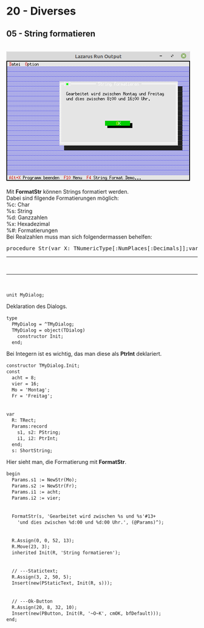 # 20 - Diverses
## 05 - String formatieren
<br>
<img src="image.png" alt="Selfhtml"><br><br>
Mit <b>FormatStr</b> können Strings formatiert werden.<br>
Dabei sind filgende Formatierungen möglich:<br>
%c: Char<br>
%s: String<br>
%d: Ganzzahlen<br>
%x: Hexadezimal<br>
%#: Formatierungen<br>
Bei Realzahlen muss man sich folgendermassen behelfen:<br>
<pre><code=pascal>procedure Str(var X: TNumericType[:NumPlaces[:Decimals]];var S: String);</code></pre>
<hr><br>
<hr><br>
<pre><code>unit MyDialog;
</code></pre>
Deklaration des Dialogs.<br>
<pre><code>type
  PMyDialog = ^TMyDialog;
  TMyDialog = object(TDialog)
    constructor Init;
  end;
</code></pre>
Bei Integern ist es wichtig, das man diese als <b>PtrInt</b> deklariert.<br>
<pre><code>constructor TMyDialog.Init;
const
  acht = 8;</font>
  vier = 16;</font>
  Mo = 'Montag';</font>
  Fr = 'Freitag';</font>
<br>
var
  R: TRect;
  Params:record
    s1, s2: PString;
    i1, i2: PtrInt;
  end;
  s: ShortString;
</code></pre>
Hier sieht man, die Formatierung mit <b>FormatStr</b>.<br>
<pre><code>begin
  Params.s1 := NewStr(Mo);
  Params.s2 := NewStr(Fr);
  Params.i1 := acht;
  Params.i2 := vier;
<br>
  FormatStr(s, 'Gearbeitet wird zwischen %s und %s'#13+
    'und dies zwischen %d:00 und %d:00 Uhr.', (@Params)^);
<br>
  R.Assign(0, 0, 52, 13);</font>
  R.Move(23, 3);</font>
  inherited Init(R, 'String formatieren');</font>
<br>
  // ---Statictext;
  R.Assign(3, 2, 50, 5);</font>
  Insert(new(PStaticText, Init(R, s)));
<br>
  // ---Ok-Button
  R.Assign(20, 8, 32, 10);</font>
  Insert(new(PButton, Init(R, '~O~K', cmOK, bfDefault)));</font>
end;
</code></pre>
<br>
